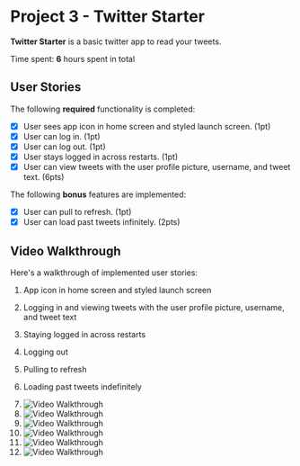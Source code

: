 # Project 3 - Twitter Starter
**Twitter Starter** is a basic twitter app to read your tweets.

Time spent: **6** hours spent in total

## User Stories

The following **required** functionality is completed:

- [x] User sees app icon in home screen and styled launch screen. (1pt)
- [x] User can log in. (1pt)
- [x] User can log out. (1pt)
- [x] User stays logged in across restarts. (1pt)
- [x] User can view tweets with the user profile picture, username, and tweet text. (6pts)

The following **bonus** features are implemented:

- [x] User can pull to refresh. (1pt)
- [x] User can load past tweets infinitely. (2pts)

## Video Walkthrough

Here's a walkthrough of implemented user stories:

1. App icon in home screen and styled launch screen
2. Logging in and viewing tweets with the user profile picture, username, and tweet text
3. Staying logged in across restarts
4. Logging out
5. Pulling to refresh
6. Loading past tweets indefinitely

1. <img src='http://g.recordit.co/iKcfS0jDuW.gif' title='Video Walkthrough' width='' alt='Video Walkthrough' />
2. <img src='http://g.recordit.co/tesefuU40t.gif' title='Video Walkthrough' width='' alt='Video Walkthrough' />
3. <img src='http://g.recordit.co/Tj7Xql8cpF.gif' title='Video Walkthrough' width='' alt='Video Walkthrough' />
4. <img src='http://g.recordit.co/UR9uP4FOew.gif' title='Video Walkthrough' width='' alt='Video Walkthrough' />
5. <img src='http://g.recordit.co/U987dexf5R.gif' title='Video Walkthrough' width='' alt='Video Walkthrough' />
6. <img src='http://g.recordit.co/zQMNZGuQV3.gif' title='Video Walkthrough' width='' alt='Video Walkthrough' />
